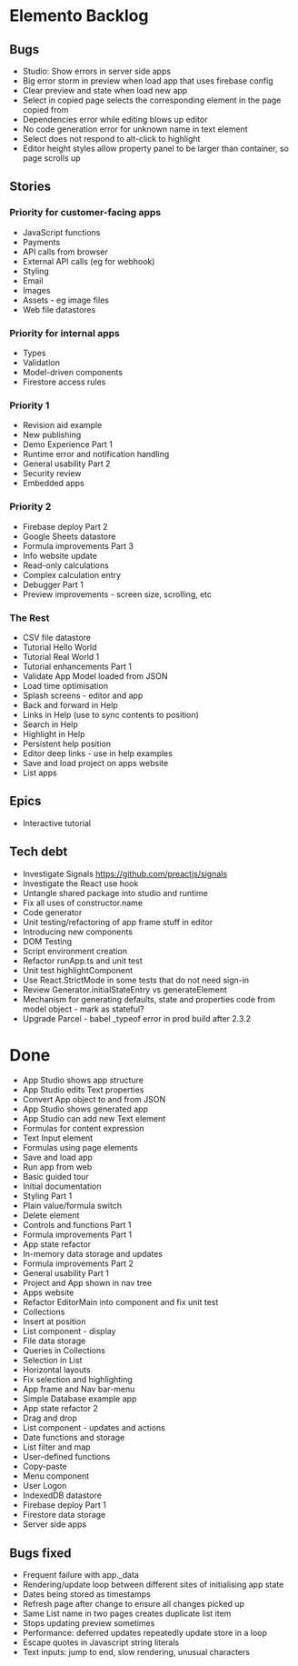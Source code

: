 Elemento Backlog
================

Bugs
----
- Studio: Show errors in server side apps
- Big error storm in preview when load app that uses firebase config
- Clear preview and state when load new app
- Select in copied page selects the corresponding element in the page copied from
- Dependencies error while editing blows up editor
- No code generation error for unknown name in text element
- Select does not respond to alt-click to highlight
- Editor height styles allow property panel to be larger than container, so page scrolls up


Stories
-------

### Priority for customer-facing apps
- JavaScript functions
- Payments
- API calls from browser
- External API calls (eg for webhook)
- Styling
- Email
- Images
- Assets - eg image files
- Web file datastores

### Priority for internal apps
- Types
- Validation
- Model-driven components
- Firestore access rules

### Priority 1
- Revision aid example
- New publishing
- Demo Experience Part 1
- Runtime error and notification handling
- General usability Part 2
- Security review
- Embedded apps

### Priority 2
- Firebase deploy Part 2
- Google Sheets datastore
- Formula improvements Part 3
- Info website update
- Read-only calculations
- Complex calculation entry
- Debugger Part 1
- Preview improvements - screen size, scrolling, etc

### The Rest
- CSV file datastore
- Tutorial Hello World
- Tutorial Real World 1
- Tutorial enhancements Part 1
- Validate App Model loaded from JSON
- Load time optimisation
- Splash screens - editor and app
- Back and forward in Help
- Links in Help (use to sync contents to position)
- Search in Help
- Highlight in Help
- Persistent help position
- Editor deep links - use in help examples
- Save and load project on apps website
- List apps

Epics
-----

- Interactive tutorial

Tech debt
---------

- Investigate Signals https://github.com/preactjs/signals
- Investigate the React use hook
- Untangle shared package into studio and runtime
- Fix all uses of constructor.name
- Code generator
- Unit testing/refactoring of app frame stuff in editor
- Introducing new components
- DOM Testing
- Script environment creation
- Refactor runApp.ts and unit test
- Unit test highlightComponent
- Use React.StrictMode in some tests that do not need sign-in
- Review Generator.initialStateEntry vs generateElement
- Mechanism for generating defaults, state and properties code from model object - mark as stateful?
- Upgrade Parcel - babel _typeof error in prod build after 2.3.2


Done
====

- App Studio shows app structure
- App Studio edits Text properties
- Convert App object to and from JSON
- App Studio shows generated app
- App Studio can add new Text element
- Formulas for content expression
- Text Input element
- Formulas using page elements
- Save and load app
- Run app from web
- Basic guided tour
- Initial documentation
- Styling Part 1
- Plain value/formula switch
- Delete element
- Controls and functions Part 1
- Formula improvements Part 1
- App state refactor
- In-memory data storage and updates
- Formula improvements Part 2
- General usability Part 1
- Project and App shown in nav tree
- Apps website
- Refactor EditorMain into component and fix unit test
- Collections
- Insert at position
- List component - display
- File data storage
- Queries in Collections
- Selection in List
- Horizontal layouts
- Fix selection and highlighting
- App frame and Nav bar-menu
- Simple Database example app
- App state refactor 2 
- Drag and drop
- List component - updates and actions
- Date functions and storage
- List filter and map
- User-defined functions
- Copy-paste
- Menu component
- User Logon
- IndexedDB datastore
- Firebase deploy Part 1
- Firestore data storage
- Server side apps


Bugs fixed
----------

- Frequent failure with app._data
- Rendering/update loop between different sites of initialising app state
- Dates being stored as timestamps
- Refresh page after change to ensure all changes picked up
- Same List name in two pages creates duplicate list item
- Stops updating preview sometimes
- Performance: deferred updates repeatedly update store in a loop
- Escape quotes in Javascript string literals
- Text inputs: jump to end, slow rendering, unusual characters